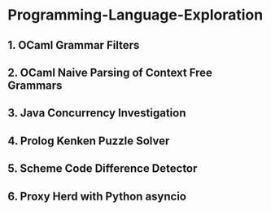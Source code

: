 # Programming-Language-Exploration

## 1. OCaml Grammar Filters
## 2. OCaml Naive Parsing of Context Free Grammars
## 3. Java Concurrency Investigation
## 4. Prolog Kenken Puzzle Solver
## 5. Scheme Code Difference Detector
## 6. Proxy Herd with Python asyncio
